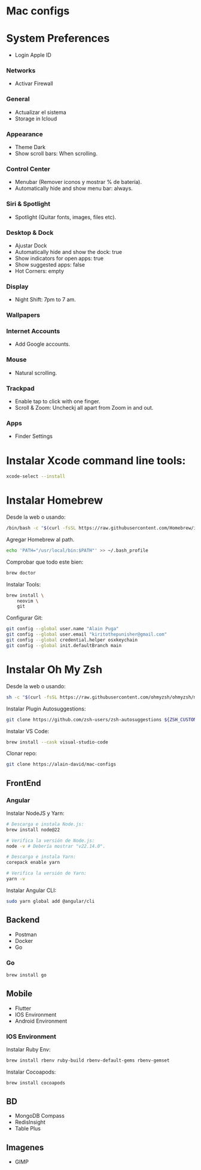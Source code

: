 # Mac configs

# System Preferences

- Login Apple ID

### Networks

- Activar Firewall

### General

- Actualizar el sistema
- Storage in Icloud

### Appearance

- Theme Dark
- Show scroll bars: When scrolling.

### Control Center

- Menubar (Remover iconos y mostrar % de batería).
- Automatically hide and show menu bar: always.

### Siri & Spotlight

- Spotlight (Quitar fonts, images, files etc).

### Desktop & Dock

- Ajustar Dock
- Automatically hide and show the dock: true
- Show indicators for open apps: true
- Show suggested apps: false
- Hot Corners: empty

### Display

- Night Shift: 7pm to 7 am.

### Wallpapers

### Internet Accounts

- Add Google accounts.

### Mouse

- Natural scrolling.

### Trackpad

- Enable tap to click with one finger.
- Scroll & Zoom: Uncheckj all apart from Zoom in and out.

### Apps

- Finder Settings

# Instalar Xcode command line tools:

```bash
xcode-select --install
```

# Instalar Homebrew

Desde la web o usando:

```bash
/bin/bash -c "$(curl -fsSL https://raw.githubusercontent.com/Homebrew/install/HEAD/install.sh)"
```

Agregar Homebrew al path.

```bash
echo 'PATH="/usr/local/bin:$PATH"' >> ~/.bash_profile
```

Comprobar que todo este bien:

```bash
brew doctor
```

Instalar Tools:

```bash
brew install \
    neovim \
    git
```

Configurar Git:

```bash
git config --global user.name "Alain Puga"
git config --global user.email "kiritothepunisher@gmail.com"
git config --global credential.helper osxkeychain
git config --global init.defaultBranch main
```

# Instalar Oh My Zsh

Desde la web o usando:

```bash
sh -c "$(curl -fsSL https://raw.githubusercontent.com/ohmyzsh/ohmyzsh/master/tools/install.sh)"
```

Instalar Plugin Autosuggestions:

```bash
git clone https://github.com/zsh-users/zsh-autosuggestions ${ZSH_CUSTOM:-~/.oh-my-zsh/custom}/plugins/zsh-autosuggestions
```

Instalar VS Code:

```bash
brew install --cask visual-studio-code

```

Clonar repo:

```bash
git clone https://alain-david/mac-configs
```

## FrontEnd

### Angular

Instalar NodeJS y Yarn:

```bash
# Descarga e instala Node.js:
brew install node@22

# Verifica la versión de Node.js:
node -v # Debería mostrar "v22.14.0".

# Descarga e instala Yarn:
corepack enable yarn

# Verifica la versión de Yarn:
yarn -v
```

Instalar Angular CLI:

```bash
sudo yarn global add @angular/cli
```

## Backend

- Postman
- Docker
- Go

### Go

```bash
brew install go
```

## Mobile

- Flutter
- IOS Environment
- Android Environment

### IOS Environment

Instalar Ruby Env:

```bash
brew install rbenv ruby-build rbenv-default-gems rbenv-gemset
```

Instalar Cocoapods:

```bash
brew install cocoapods
```

## BD

- MongoDB Compass
- RedisInsight
- Table Plus

## Imagenes

- GIMP
